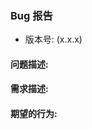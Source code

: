 <!-- 请尽可能详细的描述问题出现的场景！请按照模板的格式填写！在实际填写的时候，也请删除使用了类似注释行的文字！ -->
<!-- template -->

### Bug 报告

- 版本号: (x.x.x)

#### 问题描述:

<!-- 比如：我在使用grid中的float类型的控件编辑的时候，无法通过小键盘输入减号 -->

#### 需求描述:

<!-- 比如：希望能通过小键盘输入减号 -->

#### 期望的行为:


